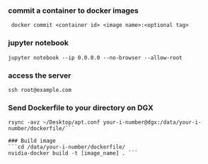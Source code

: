 ### commit a container to docker images
``` docker commit <container id> <image name>:<optional tag>```

### jupyter notebook
``` jupyter notebook --ip 0.0.0.0 --no-browser --allow-root ```

### access the server
``` ssh root@example.com ```

### Send Dockerfile to your directory on DGX
```rsync -avz ~/Desktop/Dockerfile your-i-number@dgx:/data/your-i-number/dockerfile/
rsync -avz ~/Desktop/apt.conf your-i-number@dgx:/data/your-i-number/dockerfile/```

### Build image
```cd /data/your-i-number/dockerfile/
nvidia-docker build -t [image_name] . ```
